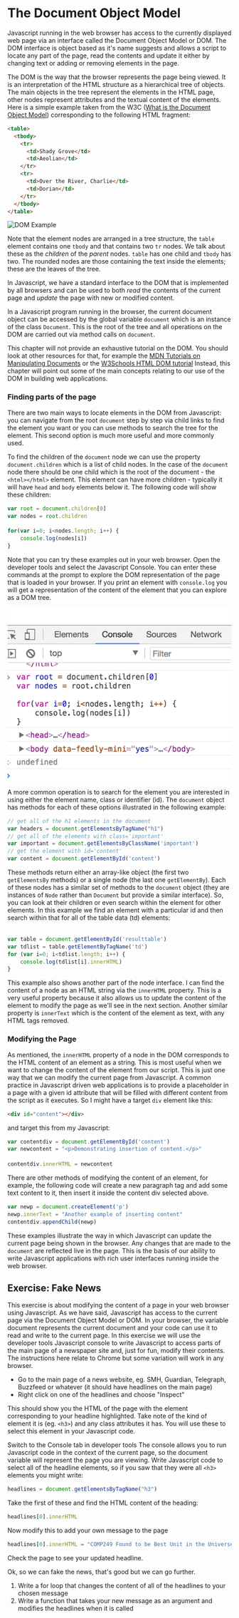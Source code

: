 The Document Object Model
===

Javascript running in the web browser has access to the currently
displayed web page via an interface called the Document Object Model or
DOM. The DOM interface is object based as it's name suggests and allows
a script to locate any part of the page, read the contents and update it
either by changing text or adding or removing elements in the page. 

The DOM is the way that the browser represents the page being viewed. It is
an interpretation of the HTML structure as a hierarchical tree of objects. The 
main objects in the tree represent the elements in the HTML page, other nodes
represent attributes and the textual content of the elements.  Here is a simple
example taken from the W3C ([What is the Document Object Model]()) corresponding
to the following HTML fragment:

```html
<table>
  <tbody> 
    <tr> 
      <td>Shady Grove</td>
      <td>Aeolian</td> 
    </tr> 
    <tr>
      <td>Over the River, Charlie</td>        
      <td>Dorian</td> 
    </tr> 
  </tbody>
</table>
```

![DOM Example](https://www.w3.org/TR/DOM-Level-3-Core/images/table.png)

Note that the element nodes are arranged in a tree structure, the `table` 
element contains one `tbody` and that contains two `tr` nodes.  We talk about 
these as the _children_ of the _parent_ nodes. `table` has one child 
and `tbody` has two.  The rounded nodes are those containing the text inside
the elements; these are the leaves of the tree. 

In Javascript, we have a standard interface to the DOM that is implemented
by all browsers and can be used to both _read_ the contents of the 
current page and _update_ the page with new or modified content.

In a Javascript program running in the browser, the current document object
can be accessed by the global variable `document` which is an instance of
the class `Document`.  This is the root of
the tree and all operations on the DOM are carried out via method calls
on `document`.

This chapter will not provide an exhaustive tutorial on the DOM. You should
look at other resources for that, for example the
[MDN Tutorials on Manipulating Documents](https://developer.mozilla.org/en-US/docs/Learn/JavaScript/Client-side_web_APIs/Manipulating_documents)
or the [W3Schools HTML DOM tutorial](http://www.w3schools.com/htmldom/)
Instead, this chapter will point out some of the main concepts relating
to our use of the DOM in building web applications. 


### Finding parts of the page

There are two main ways to locate elements in the DOM from Javascript: you
can navigate from the root `document` step by step via child links to
find the element you want or you can use methods to search the tree for
the element.  This second option is much more useful and more commonly used.

To find the children of the `document` node we can use the property `document.children` 
which is a list of child nodes.  In the case of the `document` node there should
be one child which is the root of the document - the `<html></html>` element.  This 
element can have more children - typically it will have `head` and `body` elements
below it.  The following code will show these children:

```javascript
var root = document.children[0]
var nodes = root.children

for(var i=0; i<nodes.length; i++) {
    console.log(nodes[i])
}
```
Note that you can try these examples out in your web browser. Open the developer
tools and select the Javascript Console.  You can enter these commands at the prompt
to explore the DOM representation of the page that is loaded in your browser.  If you
print an element with `console.log` you will get a representation of the content
of the element that you can explore as a DOM tree.

![Screenshot of the Javascript console in Chrome](screenshot-jsconsole.png)

A more common operation is to search for the element you are interested in using 
either the element name, class or identifier (id).  The `document` object has 
methods for each of these options illustrated in the following example:

```javascript
// get all of the h1 elements in the document
var headers = document.getElementsByTagName("h1")
// get all of the elements with class='important'
var important = document.getElementsByClassName('important')
// get the element with id='content'
var content = document.getElementById('content')
```
           
These methods return either an array-like object (the first two `getElementsBy` methods) 
or a single node (the last one `getElementBy`).  Each of these nodes has a similar
set of methods to the `document` object (they are instances of `Node` rather than `Document` but
provide a similar interface). So, you can look at their children
or even search within the element for other elements. In this example we 
find an element with a particular id and then search within that for
all of the table data (td) elements:

```javascript

var table = document.getElementById('resulttable')
var tdlist = table.getElementByTagName('td')
for (var i=0; i<tdlist.length; i++) {
    console.log(tdlist[i].innerHTML)
}
```

This example also shows another part of the node interface. I can find the 
content of a node as an HTML string via the `innerHTML` property.  This is a very useful
property because it also allows us to update the content of the element
to modify the page as we'll see in the next section.  Another similar property
is `innerText` which is the content of the element as text, with any HTML tags
removed.  

### Modifying the Page

As mentioned, the `innerHTML` property of a node in the DOM corresponds to 
the HTML content of an element as a string.  This is most useful when we 
want to change the content of the element from our script.  This is just
one way that we can modify the current page from Javascript.  A common
practice in Javascript driven web applications is to provide a placeholder
in a page with a given id attribute that will be filled with different
content from the script as it executes.  So I might have a target 
`div` element like this:

```html
<div id="content"></div>
```
and target this from my Javascript:

```javascript
var contentdiv = document.getElementById('content')
var newcontent = "<p>Demonstrating insertion of content.</p>"

contentdiv.innerHTML = newcontent
```

There are other methods of modifying the content of an element, for example,
the following code will create a new paragraph tag and add some text content
to it, then insert it inside the content div selected above.

```javascript
var newp = document.createElement('p')
newp.innerText = "Another example of inserting content"
contentdiv.appendChild(newp)
```

These examples illustrate the way in which Javascript can update the 
current page being shown in the browser. Any changes that are made
to the `document` are reflected live in the page.  This is the basis of
our ability to write Javascript applications with rich user interfaces
running inside the web browser.   


## Exercise: Fake News

This exercise is about modifying the content of a page in your web browser using Javascript.  As we have said, Javascript has access to the current page via the Document Object Model or DOM.  In your browser, the variable document represents the current document and your code can use it to read and write to the current page.  In this exercise we will use the developer tools Javascript console to write Javascript to access parts of the main page of a newspaper site and, just for fun, modify their contents. The instructions here relate to Chrome but some variation will work in any browser.

* Go to the main page of a news website, eg. SMH, Guardian, Telegraph, Buzzfeed 
or whatever (it should have headlines on the main page)
* Right click on one of the headlines and choose "Inspect" 

This should show you the HTML of the page with the element corresponding 
to your headline highlighted. Take note of the kind of element it is 
(eg. `<h3>`) and any class attributes it has. You will use these to select 
this element in your Javascript code.

Switch to the Console tab in developer tools
The console allows you to run Javascript code in the context of the current page, 
so the document variable will represent the page you are viewing.  Write Javascript 
code to select all of the headline elements, so if you saw that they were all `<h3>` 
elements you might write:

```javascript
headlines = document.getElementsByTagName("h3")
```

Take the first of these and find the HTML content of the heading:

```javascript
headlines[0].innerHTML
```

Now modify this to add your own message to the page
```javascript
headlines[0].innerHTML = "COMP249 Found to be Best Unit in the Universe!"
```

Check the page to see your updated headline. 

Ok, so we can fake the news, that's good but we can go further.  

1. Write a for loop that changes the content of all of the headlines to your chosen message
2. Write a function that takes your new message as an argument and modifies the headlines when it is called

